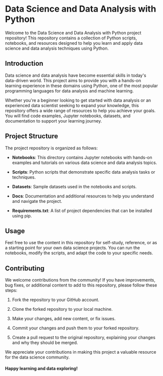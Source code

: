 # Data Science and Data Analysis with Python
Welcome to the Data Science and Data Analysis with Python project repository! This repository contains a collection of Python scripts, notebooks, and resources designed to help you learn and apply data science and data analysis techniques using Python.

## Introduction
Data science and data analysis have become essential skills in today's data-driven world. This project aims to provide you with a hands-on learning experience in these domains using Python, one of the most popular programming languages for data analysis and machine learning.

Whether you're a beginner looking to get started with data analysis or an experienced data scientist seeking to expand your knowledge, this repository offers a wide range of resources to help you achieve your goals. You will find code examples, Jupyter notebooks, datasets, and documentation to support your learning journey.


## Project Structure
The project repository is organized as follows:

 - **Notebooks**: This directory contains Jupyter notebooks with hands-on examples and tutorials on various data science and data analysis topics.

 - **Scripts**: Python scripts that demonstrate specific data analysis tasks or techniques.

 - **Datasets**: Sample datasets used in the notebooks and scripts.

 - **Docs**: Documentation and additional resources to help you understand and navigate the project.

 - **Requirements.txt**: A list of project dependencies that can be installed using pip.

## Usage
Feel free to use the content in this repository for self-study, reference, or as a starting point for your own data science projects. You can run the notebooks, modify the scripts, and adapt the code to your specific needs.

## Contributing
We welcome contributions from the community! If you have improvements, bug fixes, or additional content to add to this repository, please follow these steps:

1. Fork the repository to your GitHub account.

2. Clone the forked repository to your local machine.

3. Make your changes, add new content, or fix issues.

4. Commit your changes and push them to your forked repository.

5. Create a pull request to the original repository, explaining your changes and why they should be merged.

We appreciate your contributions in making this project a valuable resource for the data science community.

#### Happy learning and data exploring!
